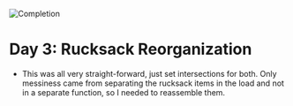 
![Completion](https://img.shields.io/badge/Completed-Parts%201%20%26%202-green.svg)
<h1>Day 3: Rucksack Reorganization</h1>

* This was all very straight-forward, just set intersections for both. Only messiness came from separating the rucksack items in the load and not in a separate function, so I needed to reassemble them.